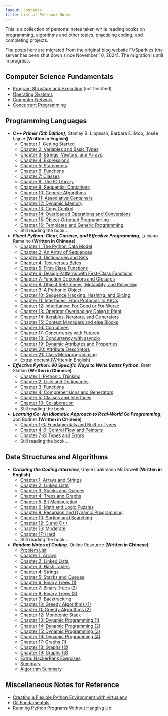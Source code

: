 ```yaml
---
layout: contents
title: List of Personal Notes
---
```


This is a collection of personal notes taken while reading books on programming, algorithms and other topics, practicing coding, and completing projects.

The posts here are migrated from the original blog website [FVSparkles](http://139.196.30.181:8080/) (the server has been shut down since November 10, 2024). The migration is still in progress.

## Computer Science Fundamentals

- [Program Structure and Execution](/posts/cs-fundamentals/program-execution) (not finished)
- [Operating Systems](/posts/cs-fundamentals/operating-systems)
- [Computer Network](/posts/cs-fundamentals/computer-network)
- [Concurrent Programming](/posts/cs-fundamentals/concurrent-programming)

## Programming Languages

- *__C++ Primer (5th Edition)__*, Stanley B. Lippman, Barbara E. Moo, Josée Lajoie **(Written in English)**
  - [Chapter 1: Getting Started](/posts/cpp-primer/ch1-getting-started)
  - [Chapter 2: Variables and Basic Types](/posts/cpp-primer/ch2-variables-and-basic-types)
  - [Chapter 3: Strings, Vectors, and Arrays](/posts/cpp-primer/ch3-strings-vectors-arrays)
  - [Chapter 4: Expressions](/posts/cpp-primer/ch4-expressions)
  - [Chapter 5: Statements](/posts/cpp-primer/ch5-statements)
  - [Chapter 6: Functions](/posts/cpp-primer/ch6-functions)
  - [Chapter 7: Classes](/posts/cpp-primer/ch7-classes)
  - [Chapter 8: The IO Library](/posts/cpp-primer/ch8-the-io-library)
  - [Chapter 9: Sequential Containers](/posts/cpp-primer/ch9-sequential-containers)
  - [Chapter 10: Generic Algorithms](/posts/cpp-primer/ch10-generic-algorithms)
  - [Chapter 11: Associative Containers](/posts/cpp-primer/ch11-associative-containers)
  - [Chapter 12: Dynamic Memory](/posts/cpp-primer/ch12-dynamic-memory)
  - [Chapter 13: Copy Control](/posts/cpp-primer/ch13-copy-control)
  - [Chapter 14: Overloaded Operations and Conversions](/posts/cpp-primer/ch14-overloaded-operations-and-conversions)
  - [Chapter 15: Object-Oriented Programming](/posts/cpp-primer/ch15-object-oriented-programming)
  - [Chapter 16: Templates and Generic Programming](/posts/cpp-primer/ch16-templates-and-generic-programming)
  - Still reading the book...
- *__Fluent Python: Clear, Concise, and Effective Programming__*, Luciano Ramalho **(Written in Chinese)**
  - [Chapter 1: The Python Data Model](/posts/fluent-python/ch(1))
  - [Chapter 2: An Array of Sequences](/posts/fluent-python/ch(2))
  - [Chapter 3: Dictionaries and Sets](/posts/fluent-python/ch(3))
  - [Chapter 4: Text versus Bytes](/posts/fluent-python/ch(4))
  - [Chapter 5: First-Class Functions](/posts/fluent-python/ch(5))
  - [Chapter 6: Design Patterns with First-Class Functions](/posts/fluent-python/ch(6))
  - [Chapter 7: Function Decorators and Closures](/posts/fluent-python/ch(7))
  - [Chapter 8: Object References, Mutability, and Recycling](/posts/fluent-python/ch(8))
  - [Chapter 9: A Pythonic Object](/posts/fluent-python/ch(9))
  - [Chapter 10: Sequence Hacking, Hashing, and Slicing](/posts/fluent-python/ch(10))
  - [Chapter 11: Interfaces: From Protocols to ABCs](/posts/fluent-python/ch(11))
  - [Chapter 12: Inheritance: For Good or For Worse](/posts/fluent-python/ch(12))
  - [Chapter 13: Operator Overloading: Doing it Right](/posts/fluent-python/ch(13))
  - [Chapter 14: Iterables, Iterators, and Generators](/posts/fluent-python/ch(14))
  - [Chapter 15: Context Managers and else Blocks](/posts/fluent-python/ch(15))
  - [Chapter 16: Coroutines](/posts/fluent-python/ch(16))
  - [Chapter 17: Concurrency with Futures](/posts/fluent-python/ch(17))
  - [Chapter 18: Concurrency with asyncio](/posts/fluent-python/ch(18))
  - [Chapter 19: Dynamic Attributes and Properties](/posts/fluent-python/ch(19))
  - [Chapter 20: Attribute Descriptors](/posts/fluent-python/ch(20))
  - [Chapter 21: Class Metaprogramming](/posts/fluent-python/ch(21))
  - [Extra: doctest (Written in English)](/posts/fluent-python/doctest)
- *__Effective Python: 90 Specific Ways to Write Better Python__*, Brett Slatkin **(Written in Chinese)**
  - [Chapter 1: Pythonic Thinking](/posts/effective-python/ch1-pythonic-thinking)
  - [Chapter 2: Lists and Dictionaries](/posts/effective-python/ch2-lists-and-dictionaries)
  - [Chapter 3: Functions](/posts/effective-python/ch3-functions)
  - [Chapter 4: Comprehensions and Generators](/posts/effective-python/ch4-comprehensions-and-generators)
  - [Chapter 5: Classes and Interfaces](/posts/effective-python/ch5-classes-and-interfaces)
  <!-- - [Chapter 6: Metaclasses and Attributes](/posts/effective-python/ch6-metaclasses-and-attributes)
  - [Chapter 7: Concurrency and Parallelism](/posts/effective-python/ch7-concurrency-and-parallelism)
  - [Chapter 8: Robustness and Performance](/posts/effective-python/ch8-robustness-and-performance)
  - [Chapter 9: Testing and Debugging](/posts/effective-python/ch9-testing-and-debugging) -->
  - [Chapter 10: Collaboration](/posts/effective-python/ch10-collaboration)
  - Still reading the book...
- *__Learning Go: An Idiomatic Approach to Real-World Go Programming__*, Jon Bodner **(Written in Chinese)**
  - [Chapter 1-3: Fundamentals and Built-in Types](/posts/learning-go/ch1-3-fundamentals-and-built-in-types)
  - [Chapter 4-6: Control Flow and Pointers](/posts/learning-go/ch4-6-control-flow-and-pointers)
  - [Chapter 7-8: Types and Errors](/posts/learning-go/ch7-8-types-and-errors)
  - Still reading the book...

## Data Structures and Algorithms

- *__Cracking the Coding Interview__*, Gayle Laakmann McDowell **(Written in English)**
  - [Chapter 1: Arrays and Strings](/posts/cracking-the-coding-interview/ch1-arrays-and-strings)
  - [Chapter 2: Linked Lists](/posts/cracking-the-coding-interview/ch2-linked-lists)
  - [Chapter 3: Stacks and Queues](/posts/cracking-the-coding-interview/ch3-stacks-and-queues)
  - [Chapter 4: Trees and Graphs](/posts/cracking-the-coding-interview/ch4-trees-and-graphs)
  - [Chapter 5: Bit Manipulation](/posts/cracking-the-coding-interview/ch5-bit-manipulation)
  - [Chapter 6: Math and Logic Puzzles](/posts/cracking-the-coding-interview/ch6-math-and-logic-puzzles)
  - [Chapter 8: Recursion and Dynamic Programming](/posts/cracking-the-coding-interview/ch8-recursion-and-dynamic-programming)
  - [Chapter 10: Sorting and Searching](/posts/cracking-the-coding-interview/ch10-sorting-and-searching)
  - [Chapter 12: C and C++](/posts/cracking-the-coding-interview/ch12-c-cpp)
  - [Chapter 16: Moderate](/posts/cracking-the-coding-interview/ch16-moderate)
  - [Chapter 17: Hard](/posts/cracking-the-coding-interview/ch17-hard)
  - Still reading the book...
- *__Random Notes of Coding__*, Online Resource **(Written in Chinese)**
  - [Problem List](/posts/random-notes-of-coding/list)
  - [Chapter 1: Arrays](/posts/random-notes-of-coding/ch(1))
  - [Chapter 2: Linked Lists](/posts/random-notes-of-coding/ch(2))
  - [Chapter 3: Hash Tables](/posts/random-notes-of-coding/ch(3))
  - [Chapter 4: Strings](/posts/random-notes-of-coding/ch(4))
  - [Chapter 5: Stacks and Queues](/posts/random-notes-of-coding/ch(5))
  - [Chapter 6: Binary Trees (1)](/posts/random-notes-of-coding/ch(6))
  - [Chapter 7: Binary Trees (2)](/posts/random-notes-of-coding/ch(7))
  - [Chapter 8: Binary Trees (3)](/posts/random-notes-of-coding/ch(8))
  - [Chapter 9: Backtracking](/posts/random-notes-of-coding/ch(9))
  - [Chapter 10: Greedy Algorithms (1)](/posts/random-notes-of-coding/ch(10))
  - [Chapter 11: Greedy Algorithms (2)](/posts/random-notes-of-coding/ch(11))
  - [Chapter 12: Monotonic Stack](/posts/random-notes-of-coding/ch(12))
  - [Chapter 13: Dynamic Programming (1)](/posts/random-notes-of-coding/ch(13))
  - [Chapter 14: Dynamic Programming (2)](/posts/random-notes-of-coding/ch(14))
  - [Chapter 15: Dynamic Programming (3)](/posts/random-notes-of-coding/ch(15))
  - [Chapter 16: Dynamic Programming (4)](/posts/random-notes-of-coding/ch(16))
  - [Chapter 17: Graphs (1)](/posts/random-notes-of-coding/ch(17))
  - [Chapter 18: Graphs (2)](/posts/random-notes-of-coding/ch(18))
  - [Chapter 19: Graphs (3)](/posts/random-notes-of-coding/ch(19))
  - [Extra: HackerRank Exercises](/posts/random-notes-of-coding/hackerrank-exercises)
  - [Summary](/posts/random-notes-of-coding/summary)
  - [Algorithm Summary](/posts/random-notes-of-coding/algo-summary)

## Miscellaneous Notes for Reference

- [Creating a Flexible Python Environment with virtualenv](/posts/miscellaneous/virtualenv)
- [Git Fundamentals](/posts/miscellaneous/git)
- [Running Python Programs Without Hanging Up](/posts/miscellaneous/nohup)
